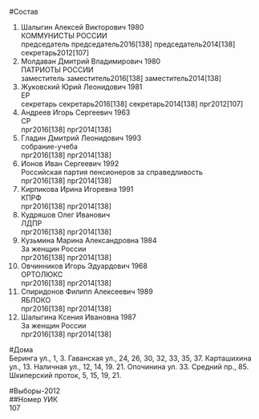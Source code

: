 #Состав  
1. Шалыгин Алексей Викторович 1980  
    КОММУНИСТЫ РОССИИ  
    председатель председатель2016[138] председатель2014[138] секретарь2012[107]  
2. Молдаван Дмитрий Владимирович 1980  
    ПАТРИОТЫ РОССИИ  
    заместитель заместитель2016[138] заместитель2014[138]  
3. Жуковский Юрий Леонидович 1981  
    ЕР  
    секретарь секретарь2016[138] секретарь2014[138] прг2012[107]  
4. Андреев Игорь Сергеевич 1963  
    СР  
    прг2016[138] прг2014[138]  
5. Гладин Дмитрий Леонидович 1993  
    собрание-учеба  
    прг2016[138] прг2014[138]  
6. Ионов Иван Сергеевич 1992  
    Российская партия пенсионеров за справедливость  
    прг2016[138] прг2014[138]  
7. Кирпикова Ирина Игоревна 1991  
    КПРФ  
    прг2016[138] прг2014[138]  
8. Кудряшов Олег Иванович  
    ЛДПР  
    прг2016[138] прг2014[138]  
9. Кузьмина Марина Александровна 1984  
    За женщин России  
    прг2016[138] прг2014[138]  
10. Овчинников Игорь Эдуардович 1968  
    ОРТОЛЮКС  
    прг2016[138] прг2014[138]  
11. Спиридонов Филипп Алексеевич 1989  
    ЯБЛОКО  
    прг2016[138] прг2014[138]  
12. Шалыгина Ксения Ивановна 1987  
    За женщин России  
    прг2016[138] прг2014[138]  
  
#Дома  
Беринга ул.,     1, 3. Гаванская ул.,     24, 26, 30, 32, 33, 35, 37. Карташихина ул.,     13. Наличная ул.,     12, 14, 19. 21. Опочинина ул.   33. Средний пр.,   85.  Шкиперский проток,     5, 15, 19, 21.  
  
#Выборы-2012  
##Номер УИК  
107  
